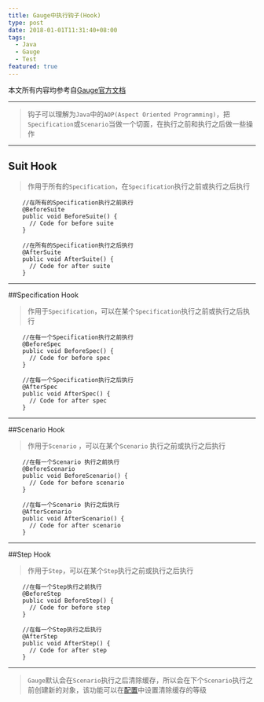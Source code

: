 ```yaml
---
title: Gauge中执行钩子(Hook)
type: post
date: 2018-01-01T11:31:40+08:00
tags:
  - Java
  - Gauge
  - Test
featured: true
---
```


本文所有内容均参考自[Gauge官方文档](http://getgauge.io/documentation/user/current/language_features/execution_hooks.html)

---

> 钩子可以理解为`Java`中的`AOP(Aspect Oriented Programming)`，把`Specification`或`Scenario`当做一个切面，在执行之前和执行之后做一些操作

---

## Suit Hook

> 作用于所有的`Specification`，在`Specification`执行之前或执行之后执行

```
    //在所有的Specification执行之前执行
    @BeforeSuite
    public void BeforeSuite() {
      // Code for before suite
    }

    //在所有的Specification执行之后执行
    @AfterSuite
    public void AfterSuite() {
      // Code for after suite
    }
```

---

##Specification Hook

> 作用于`Specification`，可以在某个`Specification`执行之前或执行之后执行

```
    //在每一个Specification执行之前执行
    @BeforeSpec
    public void BeforeSpec() {
      // Code for before spec
    }

    //在每一个Specification执行之后执行
    @AfterSpec
    public void AfterSpec() {
      // Code for after spec
    }
```

---

##Scenario Hook

> 作用于`Scenario` ，可以在某个`Scenario` 执行之前或执行之后执行

```
    //在每一个Scenario 执行之前执行
    @BeforeScenario
    public void BeforeScenario() {
      // Code for before scenario
    }

    //在每一个Scenario 执行之后执行
    @AfterScenario
    public void AfterScenario() {
      // Code for after scenario
    }
```

---

##Step Hook

> 作用于`Step`，可以在某个`Step`执行之前或执行之后执行

```
    //在每一个Step执行之前执行
    @BeforeStep
    public void BeforeStep() {
      // Code for before step
    }

    //在每一个Step执行之后执行
    @AfterStep
    public void AfterStep() {
      // Code for after step
    }
```

---

> `Gauge`默认会在`Scenario`执行之后清除缓存，所以会在下个`Scenario`执行之前创建新的对象，该功能可以在[配置](http://getgauge.io/documentation/user/current/advanced_readings/managing_environments.html#gauge_clear_state_level)中设置清除缓存的等级
